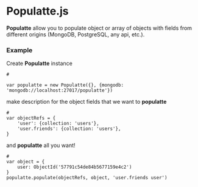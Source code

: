 # **Populatte.js** #

**Populatte** allow you to populate object or array of objects with fields from different origins (MongoDB, PostgreSQL, any api, etc.).

### Example ###

Create **Populatte** instance
```
#

var populatte = new Populatte({}, {mongodb: 'mongodb://localhost:27017/populatte'})
```

make description for the object fields that we want to **populatte**
```
#
var objectRefs = {
    'user': {collection: 'users'},
    'user.friends': {collection: 'users'},
}
```
and **populatte** all you want!
```
#
var object = {
    user: ObjectId('57791c54de84b5677159e4c2')
}
populatte.populate(objectRefs, object, 'user.friends user')
```

